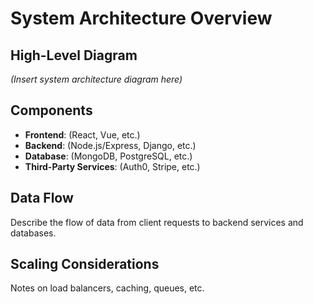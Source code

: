 # System Architecture Overview

## High-Level Diagram
*(Insert system architecture diagram here)*

## Components
- **Frontend**: (React, Vue, etc.)
- **Backend**: (Node.js/Express, Django, etc.)
- **Database**: (MongoDB, PostgreSQL, etc.)
- **Third-Party Services**: (Auth0, Stripe, etc.)

## Data Flow
Describe the flow of data from client requests to backend services and databases.

## Scaling Considerations
Notes on load balancers, caching, queues, etc.
